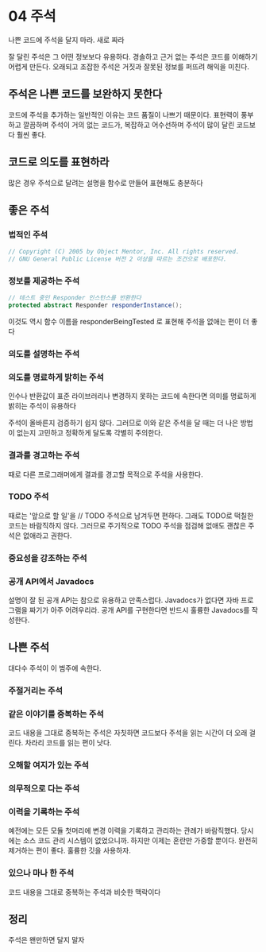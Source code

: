 # 04 주석

나쁜 코드에 주석을 달지 마라. 새로 짜라

잘 달린 주석은 그 어떤 정보보다 유용하다. 경솔하고 근거 없는 주석은 코드를 이해하기 어렵게 만든다. 오래되고 조잡한 주석은 거짓과 잘못된 정보를 퍼뜨려 해익을 미친다.

## 주석은 나쁜 코드를 보완하지 못한다

코드에 주석을 추가하는 일반적인 이유는 코드 품질이 나쁘기 때문이다. 표현력이 풍부하고 깔끔하며 주석이 거의 없는 코드가, 복잡하고 어수선하며 주석이 많이 달린 코드보다 훨씬 좋다.

## 코드로 의도를 표현하라

많은 경우 주석으로 달려는 설명을 함수로 만들어 표현해도 충분하다

## 좋은 주석

### 법적인 주석

```c
// Copyright (C) 2005 by Object Mentor, Inc. All rights reserved.
// GNU General Public License 버전 2 이상을 따르는 조건으로 배포한다.
```

### 정보를 제공하는 주석

```java
// 테스트 중인 Responder 인스턴스를 반환한다
protected abstract Responder responderInstance();
```

이것도 역시 함수 이름을 responderBeingTested 로 표현해 주석을 없애는 편이 더 좋다

### 의도를 설명하는 주석

### 의도를 명료하게 밝히는 주석

인수나 반환값이 표준 라이브러리나 변경하지 못하는 코드에 속한다면 의미를 명료하게 밝히는 주석이 유용하다

주석이 올바른지 검증하기 쉽지 않다. 그러므로 이와 같은 주석을 달 때는 더 나은 방법이 없는지 고민하고 정확하게 달도록 각별히 주의한다.

### 결과를 경고하는 주석

때로 다른 프로그래머에게 결과를 경고할 목적으로 주석을 사용한다.

### TODO 주석

때로는 '앞으로 할 일'을 // TODO 주석으로 남겨두면 편하다. 그래도 TODO로 떡칠한 코드는 바람직하지 않다. 그러므로 주기적으로 TODO 주석을 점검해 없애도 괜찮은 주석은 없애라고 권한다.

### 중요성을 강조하는 주석

### 공개 API에서 Javadocs

설명이 잘 된 공개 API는 참으로 유용하고 만족스럽다. Javadocs가 없다면 자바 프로그램을 짜기가 아주 어려우리라. 공개 API를 구현한다면 반드시 훌륭한 Javadocs를 작성한다.

## 나쁜 주석

대다수 주석이 이 범주에 속한다.

### 주절거리는 주석

### 같은 이야기를 중복하는 주석

코드 내용을 그대로 중복하는 주석은 자칫하면 코드보다 주석을 읽는 시간이 더 오래 걸린다. 차라리 코드를 읽는 편이 낫다.

### 오해할 여지가 있는 주석

### 의무적으로 다는 주석

### 이력을 기록하는 주석

예전에는 모든 모듈 첫머리에 변경 이력을 기록하고 관리하는 관례가 바람직했다. 당시에는 소스 코드 관리 시스템이 없었으니까. 하지만 이제는 혼란만 가중할 뿐이다. 완전히 제거하는 편이 좋다. 훌륭한 깃을 사용하자.

### 있으나 마나 한 주석

코드 내용을 그대로 중복하는 주석과 비슷한 맥락이다




## 정리

주석은 왠만하면 달지 말자

